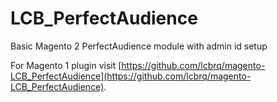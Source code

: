 # LCB_PerfectAudience

Basic Magento 2 PerfectAudience module with admin id setup

For Magento 1 plugin visit [https://github.com/lcbrq/magento-LCB_PerfectAudience](https://github.com/lcbrq/magento-LCB_PerfectAudience).
